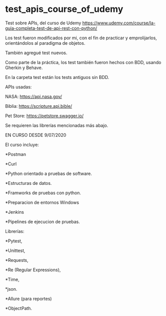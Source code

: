# test_apis_course_of_udemy
Test sobre APIs, del curso de Udemy https://www.udemy.com/course/la-guia-completa-test-de-api-rest-con-python/

Los test fueron modificados por mi, con el fin de practicar y emprolijarlos, orientándolos al paradigma de objetos.

También agregué test nuevos.

Como parte de la práctica, los test también fueron hechos con BDD, usando Gherkin y Behave.

En la carpeta test están los tests antiguos sin BDD.

APIs usadas:

NASA: https://api.nasa.gov/

Biblia: https://scripture.api.bible/

Pet Store: https://petstore.swagger.io/

Se requieren las librerías mencionadas más abajo.

EN CURSO DESDE 9/07/2020

El curso incluye: 

  *Postman

  *Curl

  *Python orientado a pruebas de software.

  *Estructuras de datos.

  *Framworks de pruebas con python.

  *Preparacion de entornos Windows

  *Jenkins

  *Pipelines de ejecucion de pruebas.


  Librerías:

  *Pytest,

  *Unittest,

  *Requests,

  *Re (Regular Expressions),

  *Time,

  *json.

  *Allure (para reportes)

  *ObjectPath.


